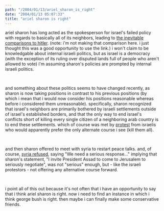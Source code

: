 ```yaml
---
path: "/2004/01/13/ariel_sharon_is_right" 
date: "2004/01/13 05:07:33" 
title: "ariel sharon is right" 
---
```

<p>ariel sharon has long acted as the spokesperson for israel's failed policy with regards to basically all of its neighbors, leading to <a href="http://www.edge.org/q2004/q04_print.html#godwin">the inevitable comparisons to hitler</a>. (note: i'm not making that comparison here. i just thought this was a good opportunity to use the link.) i won't claim to be knowledgable about internal israeli politics, but as israel is a democracy (with the exception of its ruling over disputed lands full of people who aren't allowed to vote) i'm assuming sharon's policies are prompted by internal israeli politics.</p><br><p>and something about these politics seems to have changed recently, as sharon is now taking positions in contrast to his previous positions (by which i mean that i would now consider his positions reasonable whereas before i considered them unreasonable). specifically, sharon recognized that israel's neighbors are primarily bothered by israeli settlements outside of israel's established borders, and that the only way to end israel's conflicts short of killing every single citizen of a neighboring arab country is to end these settlements. which of course was met by <a href="http://news.bbc.co.uk/1/hi/world/middle_east/3388015.stm">protest</a> from israelis who would apparently prefer the only alternate course i see (kill them all).</p><br><p>and then sharon offered to meet with syria to restart peace talks. and, of course, <a href="http://news.bbc.co.uk/1/hi/world/middle_east/3389483.stm">syria refused</a>, saying "We need a serious response..." implying that sharon's statement, "I invite President Assad to come to Jerusalem to seriously negotiate", was not "serious" enough, but - like the israeli protestors - not offering any alternative course forward.</p><br><p>i point all of this out because it's not often that i have an opportunity to say that i think ariel sharon is right. now i need to find an instance in which i think george bush is right. then maybe i can finally make some conservative friends.</p>